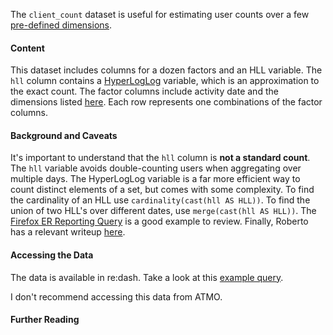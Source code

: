The `client_count` dataset is useful for estimating user counts over a few 
[pre-defined dimensions](https://github.com/mozilla/telemetry-batch-view/blob/master/src/main/scala/com/mozilla/telemetry/views/ClientCountView.scala#L22).

#### Content

This dataset includes columns for a dozen factors and an HLL variable.
The `hll` column contains a
[HyperLogLog](https://en.wikipedia.org/wiki/HyperLogLog)
variable, which is an approximation to the exact count.
The factor columns include activity date and the dimensions listed
[here](https://github.com/mozilla/telemetry-batch-view/blob/master/src/main/scala/com/mozilla/telemetry/views/ClientCountView.scala#L22).
Each row represents one combinations of the factor columns.

#### Background and Caveats

It's important to understand that the `hll` column is **not a standard count**.
The `hll` variable avoids double-counting users when aggregating over multiple days.
The HyperLogLog variable is a far more efficient way to count distinct elements of a set,
but comes with some complexity.
To find the cardinality of an HLL use `cardinality(cast(hll AS HLL))`.
To find the union of two HLL's over different dates, use `merge(cast(hll AS HLL))`.
The [Firefox ER Reporting Query](https://sql.telemetry.mozilla.org/queries/81/source#129)
is a good example to review.
Finally, Roberto has a relevant writeup
[here](https://robertovitillo.com/2016/04/12/measuring-product-engagment-at-scale/).

#### Accessing the Data

The data is available in re:dash.
Take a look at this 
[example query](https://sql.telemetry.mozilla.org/queries/81/source#129).

I don't recommend accessing this data from ATMO.

#### Further Reading
